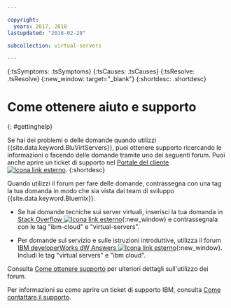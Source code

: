 ```yaml
---

copyright:
  years: 2017, 2018
lastupdated: "2018-02-28"

subcollection: virtual-servers

---
```


<!-- Common attributes used in the template are defined as follows: -->
{:tsSymptoms: .tsSymptoms}
{:tsCauses: .tsCauses}
{:tsResolve: .tsResolve}
{:new_window: target="_blank"}
{:shortdesc: .shortdesc}

<!-- # {{site.data.keyword.blockstorageshort}} troubleshooting
{: #ts} -->
<!-- Provide an appropriate ID above -->

<!-- IN PROGRESS - AUDIENCE BLUE, STAGING ONLY -->


<!-- This is the template for troubleshooting topics.  -->

<!-- The short description section should include the service long name and "Bluemix" for search optimization. Example short description: -->

<!-- Add a heading and content for how to get help and support. Use this template for beta and GA services:  -->
# Come ottenere aiuto e supporto
{: #gettinghelp}

Se hai dei problemi o delle domande quando utilizzi {{site.data.keyword.BluVirtServers}}, puoi ottenere supporto ricercando le informazioni o facendo delle domande tramite uno dei seguenti forum. Puoi anche aprire un ticket di supporto nel [Portale del cliente ![Icona link esterno](../../icons/launch-glyph.svg "Icona link esterno")](https://control.softlayer.com/).
{:shortdesc}

Quando utilizzi il forum per fare delle domande, contrassegna con una tag la tua domanda in modo che sia vista dai team di sviluppo {{site.data.keyword.Bluemix}}.
<!--Insert the appropriate Stack Overflow tag for your service for <block-storage> in URL and text below:  -->
* Se hai domande tecniche sui server virtuali, inserisci la tua domanda in
[Stack Overflow ![Icona link esterno](../icons/launch-glyph.svg "Icona link esterno")](http://stackoverflow.com/search?q=virtual-servers+ibm-bluemix){:new_window} e contrassegnala con le tag "ibm-cloud" e "virtual-servers".
<!--Insert the appropriate dW Answers tag for your service for <service_keyword> in URL below:  -->
* Per domande sul servizio e sulle istruzioni introduttive, utilizza il forum
[IBM developerWorks dW Answers ![Icona link esterno](../icons/launch-glyph.svg "Icona link esterno")](https://developer.ibm.com/answers/topics/virtual-servers.html?smartspace=bluemix){:new_window}. Includi le tag  "virtual servers" e "ibm cloud".

Consulta [Come ottenere supporto](/docs/get-support?topic=get-support-getting-customer-support#using-avatar) per ulteriori dettagli sull'utilizzo dei forum.

Per informazioni su come aprire un ticket di supporto IBM, consulta [Come contattare il supporto](/docs/get-support?topic=get-support-getting-customer-support).
